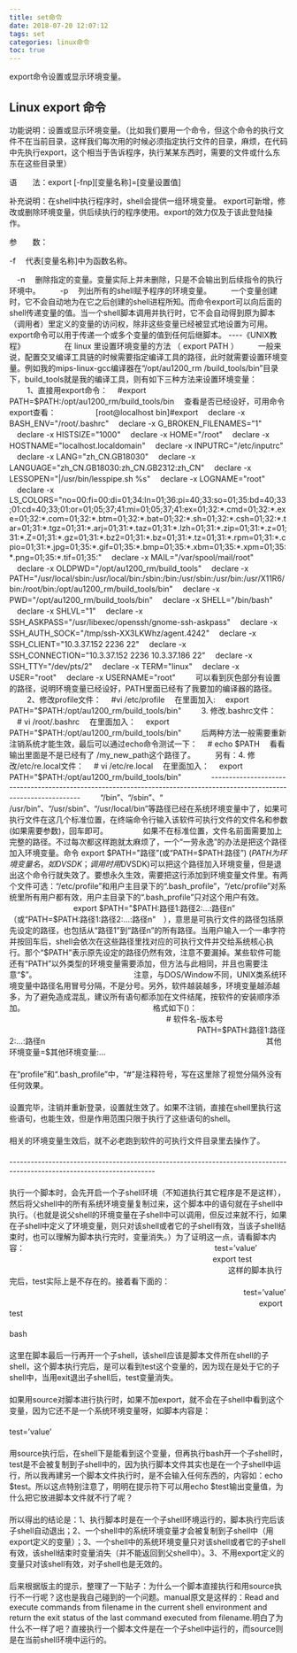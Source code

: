 ```yaml
---
title: set命令
date: 2018-07-20 12:07:12
tags: set
categories: linux命令
toc: true
---
```


export命令设置或显示环境变量。

<!--more-->

## Linux export 命令

功能说明：设置或显示环境变量。（比如我们要用一个命令，但这个命令的执行文件不在当前目录，这样我们每次用的时候必须指定执行文件的目录，麻烦，在代码中先执行export，这个相当于告诉程序，执行某某东西时，需要的文件或什么东东在这些目录里）

语　　法：export [-fnp][变量名称]=[变量设置值]

补充说明：在shell中执行程序时，shell会提供一组环境变量。 export可新增，修改或删除环境变量，供后续执行的程序使用。export的效力仅及于该此登陆操作。

参　　数：

-f 　代表[变量名称]中为函数名称。

　-n 　删除指定的变量。变量实际上并未删除，只是不会输出到后续指令的执行环境中。
　
　-p 　列出所有的shell赋予程序的环境变量。
　
　一个变量创建时，它不会自动地为在它之后创建的shell进程所知。而命令export可以向后面的shell传递变量的值。当一个shell脚本调用并执行时，它不会自动得到原为脚本（调用者）里定义的变量的访问权，除非这些变量已经被显式地设置为可用。export命令可以用于传递一个或多个变量的值到任何后继脚本。     ----《UNIX教程》
　
　
　
　在 linux 里设置环境变量的方法 （ export PATH ）
　
　一般来说，配置交叉编译工具链的时候需要指定编译工具的路径，此时就需要设置环境变量。例如我的mips-linux-gcc编译器在“/opt/au1200_rm /build_tools/bin”目录下，build_tools就是我的编译工具，则有如下三种方法来设置环境变量：
　
　1、直接用export命令：
　#export PATH=$PATH:/opt/au1200_rm/build_tools/bin
　查看是否已经设好，可用命令export查看：
　
　
　
　[root@localhost bin]#export
　declare -x BASH_ENV="/root/.bashrc"
　declare -x G_BROKEN_FILENAMES="1"
　declare -x HISTSIZE="1000"
　declare -x HOME="/root"
　declare -x HOSTNAME="localhost.localdomain"
　declare -x INPUTRC="/etc/inputrc"
　declare -x LANG="zh_CN.GB18030"
　declare -x LANGUAGE="zh_CN.GB18030:zh_CN.GB2312:zh_CN"
　declare -x LESSOPEN="|/usr/bin/lesspipe.sh %s"
　declare -x LOGNAME="root"
　declare -x LS_COLORS="no=00:fi=00:di=01;34:ln=01;36:pi=40;33:so=01;35:bd=40;33;01:cd=40;33;01:or=01;05;37;41:mi=01;05;37;41:ex=01;32:*.cmd=01;32:*.exe=01;32:*.com=01;32:*.btm=01;32:*.bat=01;32:*.sh=01;32:*.csh=01;32:*.tar=01;31:*.tgz=01;31:*.arj=01;31:*.taz=01;31:*.lzh=01;31:*.zip=01;31:*.z=01;31:*.Z=01;31:*.gz=01;31:*.bz2=01;31:*.bz=01;31:*.tz=01;31:*.rpm=01;31:*.cpio=01;31:*.jpg=01;35:*.gif=01;35:*.bmp=01;35:*.xbm=01;35:*.xpm=01;35:*.png=01;35:*.tif=01;35:"
　declare -x MAIL="/var/spool/mail/root"
　declare -x OLDPWD="/opt/au1200_rm/build_tools"
　declare -x PATH="/usr/local/sbin:/usr/local/bin:/sbin:/bin:/usr/sbin:/usr/bin:/usr/X11R6/bin:/root/bin:/opt/au1200_rm/build_tools/bin"
　declare -x PWD="/opt/au1200_rm/build_tools/bin"
　declare -x SHELL="/bin/bash"
　declare -x SHLVL="1"
　declare -x SSH_ASKPASS="/usr/libexec/openssh/gnome-ssh-askpass"
　declare -x SSH_AUTH_SOCK="/tmp/ssh-XX3LKWhz/agent.4242"
　declare -x SSH_CLIENT="10.3.37.152 2236 22"
　declare -x SSH_CONNECTION="10.3.37.152 2236 10.3.37.186 22"
　declare -x SSH_TTY="/dev/pts/2"
　declare -x TERM="linux"
　declare -x USER="root"
　declare -x USERNAME="root"
　
　可以看到灰色部分有设置的路径，说明环境变量已经设好，PATH里面已经有了我要加的编译器的路径。
　
　2、修改profile文件：
　#vi /etc/profile
　在里面加入:
　export PATH="$PATH:/opt/au1200_rm/build_tools/bin"
　
　3. 修改.bashrc文件：
　# vi /root/.bashrc
　在里面加入：
　export PATH="$PATH:/opt/au1200_rm/build_tools/bin"
　
　后两种方法一般需要重新注销系统才能生效，最后可以通过echo命令测试一下：
　# echo $PATH
　看看输出里面是不是已经有了 /my_new_path这个路径了。
　
　另有：4. 修改/etc/re.local文件：
　# vi /etc/re.local
　在里面加入：
　export PATH="$PATH:/opt/au1200_rm/build_tools/bin"
　
　
　-----------------------------------------------------------------------------------------------------------------------
　
　“/bin”、“/sbin”、“ /usr/bin”、“/usr/sbin”、“/usr/local/bin”等路径已经在系统环境变量中了，如果可执行文件在这几个标准位置，在终端命令行输入该软件可执行文件的文件名和参数(如果需要参数)，回车即可。
　
　　　如果不在标准位置，文件名前面需要加上完整的路径。不过每次都这样跑就太麻烦了，一个“一劳永逸”的办法是把这个路径加入环境变量。命令 export $PATH="路径”(或“PATH=$PATH:路径”) ($PATH为环境变量名，如DVSDK；调用时用$DVSDK)可以把这个路径加入环境变量，但是退出这个命令行就失效了。要想永久生效，需要把这行添加到环境变量文件里。有两个文件可选：“/etc/profile”和用户主目录下的“.bash_profile”，“/etc/profile”对系统里所有用户都有效，用户主目录下的“.bash_profile”只对这个用户有效。
　　　
　　　　　export $PATH="$PATH:路径1:路径2:...:路径n” （或“PATH=$PATH:路径1:路径2:...:路径n"　），意思是可执行文件的路径包括原先设定的路径，也包括从“路径1”到“路径n”的所有路径。当用户输入一个一串字符并按回车后，shell会依次在这些路径里找对应的可执行文件并交给系统核心执行。那个“$PATH”表示原先设定的路径仍然有效，注意不要漏掉。某些软件可能还有“PATH”以外类型的环境变量需要添加，但方法与此相同，并且也需要注意“$”。
　　　　　
　　　　　　　注意，与DOS/Window不同，UNIX类系统环境变量中路径名用冒号分隔，不是分号。另外，软件越装越多，环境变量越添越多，为了避免造成混乱，建议所有语句都添加在文件结尾，按软件的安装顺序添加。
　　　　　　　
　　　　　　　　　格式如下()：
　　　　　　　　　
　　　　　　　　　　　# 软件名-版本号
　　　　　　　　　　　
　　　　　　　　　　　　　PATH=$PATH:路径1:路径 2:...:路径n
　　　　　　　　　　　　　
　　　　　　　　　　　　　　　其他环境变量=$其他环境变量:...
　　　　　　　　　　　　　　　
　　　　　　　　　　　　　　　　　在“profile”和“.bash_profile”中，“#”是注释符号，写在这里除了视觉分隔外没有任何效果。
　　　　　　　　　　　　　　　　　
　　　　　　　　　　　　　　　　　　　设置完毕，注销并重新登录，设置就生效了。如果不注销，直接在shell里执行这些语句，也能生效，但是作用范围只限于执行了这些语句的shell。
　　　　　　　　　　　　　　　　　　　
　　　　　　　　　　　　　　　　　　　　　相关的环境变量生效后，就不必老跑到软件的可执行文件目录里去操作了。
　　　　　　　　　　　　　　　　　　　　　
　　　　　　　　　　　　　　　　　　　　　
　　　　　　　　　　　　　　　　　　　　　
　　　　　　　　　　　　　　　　　　　　　-----------------------------------------------------------------------------------------------------------------------
　　　　　　　　　　　　　　　　　　　　　
　　　　　　　　　　　　　　　　　　　　　　　　　　　　　　　　　　　　　　　　　　　 
　　　　　　　　　　　　　　　　　　　　　　 
　　　　　　　　　　　　　　　　　　　　　　 执行一个脚本时，会先开启一个子shell环境（不知道执行其它程序是不是这样），然后将父shell中的所有系统环境变量复制过来，这个脚本中的语句就在子shell中执行。（也就是说父shell的环境变量在子shell中可以调用，但反过来就不行，如果在子shell中定义了环境变量，则只对该shell或者它的子shell有效，当该子shell结束时，也可以理解为脚本执行完时，变量消失。）为了证明这一点，请看脚本内容：
　　　　　　　　　　　　　　　　　　　　　　 　　test=’value’
　　　　　　　　　　　　　　　　　　　　　　 　　　　export test
　　　　　　　　　　　　　　　　　　　　　　 　　　　　　这样的脚本执行完后，test实际上是不存在的。接着看下面的：
　　　　　　　　　　　　　　　　　　　　　　 　　　　　　　　test=’value’
　　　　　　　　　　　　　　　　　　　　　　 　　　　　　　　　　export test
　　　　　　　　　　　　　　　　　　　　　　 　　　　　　　　　　　　bash
　　　　　　　　　　　　　　　　　　　　　　 　　　　　　　　　　　　　　这里在脚本最后一行再开一个子shell，该shell应该是脚本文件所在shell的子shell，这个脚本执行完后，是可以看到test这个变量的，因为现在是处于它的子shell中，当用exit退出子shell后，test变量消失。
　　　　　　　　　　　　　　　　　　　　　　 　　　　　　　　　　　　　　　　如果用source对脚本进行执行时，如果不加export，就不会在子shell中看到这个变量，因为它还不是一个系统环境变量呀，如脚本内容是：
　　　　　　　　　　　　　　　　　　　　　　 　　　　　　　　　　　　　　　　　　test=’value’
　　　　　　　　　　　　　　　　　　　　　　 　　　　　　　　　　　　　　　　　　　　用source执行后，在shell下是能看到这个变量，但再执行bash开一个子shell时，test是不会被复制到子shell中的，因为执行脚本文件其实也是在一个子shell中运行，所以我再建另一个脚本文件执行时，是不会输入任何东西的，内容如：echo $test。所以这点特别注意了，明明在提示符下可以用echo $test输出变量值，为什么把它放进脚本文件就不行了呢？
　　　　　　　　　　　　　　　　　　　　　　 　　　　　　　　　　　　　　　　　　　　　　所以得出的结论是：1、执行脚本时是在一个子shell环境运行的，脚本执行完后该子shell自动退出；2、一个shell中的系统环境变量才会被复制到子shell中（用export定义的变量）；3、一个shell中的系统环境变量只对该shell或者它的子shell有效，该shell结束时变量消失（并不能返回到父shell中）。3、不用export定义的变量只对该shell有效，对子shell也是无效的。
　　　　　　　　　　　　　　　　　　　　　　 　　　　　　　　　　　　　　　　　　　　　　　　后来根据版主的提示，整理了一下贴子：为什么一个脚本直接执行和用source执行不一行呢？这也是我自己碰到的一个问题。manual原文是这样的：Read and execute commands from filename in the current shell environment and return the exit status of the last command executed from filename.明白了为什么不一样了吧？直接执行一个脚本文件是在一个子shell中运行的，而source则是在当前shell环境中运行的。
